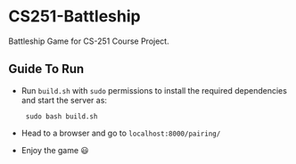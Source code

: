 # CS251-Battleship

Battleship Game for CS-251 Course Project.

## Guide To Run

 - Run `build.sh` with `sudo` permissions to install the required dependencies and start the server as:
 
        sudo bash build.sh
 - Head to a browser and go to `localhost:8000/pairing/`
 - Enjoy the game :smiley:
 
